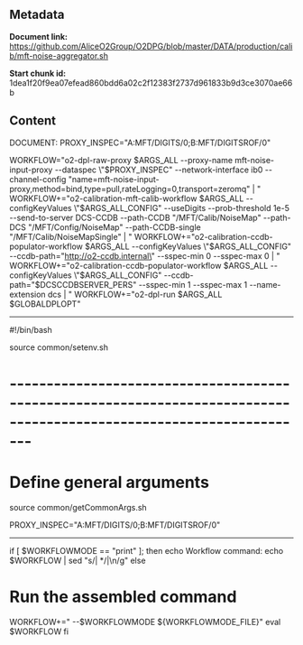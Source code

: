 ## Metadata

**Document link:** https://github.com/AliceO2Group/O2DPG/blob/master/DATA/production/calib/mft-noise-aggregator.sh

**Start chunk id:** 1dea1f20f9ea07efead860bdd6a02c2f12383f2737d961833b9d3ce3070ae66b

## Content

DOCUMENT:
    PROXY_INSPEC="A:MFT/DIGITS/0;B:MFT/DIGITSROF/0"

WORKFLOW="o2-dpl-raw-proxy $ARGS_ALL --proxy-name mft-noise-input-proxy --dataspec \"$PROXY_INSPEC\" --network-interface ib0 --channel-config \"name=mft-noise-input-proxy,method=bind,type=pull,rateLogging=0,transport=zeromq\" | "
WORKFLOW+="o2-calibration-mft-calib-workflow $ARGS_ALL --configKeyValues \"$ARGS_ALL_CONFIG\" --useDigits --prob-threshold 1e-5 --send-to-server DCS-CCDB --path-CCDB \"/MFT/Calib/NoiseMap\" --path-DCS \"/MFT/Config/NoiseMap\" --path-CCDB-single \"/MFT/Calib/NoiseMapSingle\" | "
WORKFLOW+="o2-calibration-ccdb-populator-workflow $ARGS_ALL --configKeyValues \"$ARGS_ALL_CONFIG\" --ccdb-path=\"http://o2-ccdb.internal\" --sspec-min 0 --sspec-max 0 | "
WORKFLOW+="o2-calibration-ccdb-populator-workflow $ARGS_ALL --configKeyValues \"$ARGS_ALL_CONFIG\" --ccdb-path=\"$DCSCCDBSERVER_PERS\" --sspec-min 1 --sspec-max 1 --name-extension dcs | "
WORKFLOW+="o2-dpl-run $ARGS_ALL $GLOBALDPLOPT"

---

#!/bin/bash

source common/setenv.sh

# ---------------------------------------------------------------------------------------------------------------------
# Define general arguments
source common/getCommonArgs.sh

PROXY_INSPEC="A:MFT/DIGITS/0;B:MFT/DIGITSROF/0"

---

if [ $WORKFLOWMODE == "print" ]; then
  echo Workflow command:
  echo $WORKFLOW | sed "s/| */|\n/g"
else
  # Run the assembled command
  WORKFLOW+=" --$WORKFLOWMODE ${WORKFLOWMODE_FILE}"
  eval $WORKFLOW
fi